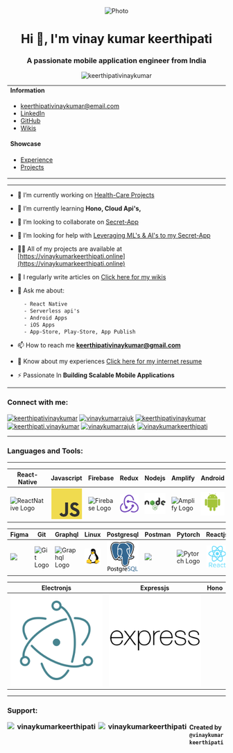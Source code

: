 <p align="center"> <img alt="Photo" align="center" src="https://avatars.githubusercontent.com/u/35635533?v=4" /></p>
<h1 align="center">Hi 👋, I'm vinay kumar keerthipati</h1>
<h3 align="center">A passionate mobile application engineer from India</h3>
<p align="center"> 
        <img src="https://komarev.com/ghpvc/?username=keerthipativinaykumar&label=Profile%20views&color=0e75b6&style=flat" alt="keerthipativinaykumar" /> 
              </p>

<table>
  <tbody>
    <tr>
      <td><b>Information</b></td>
      <td width="50%" rowspan="4">
      </td>
    </tr>
    <tr>
      <td width="50%">
        <ul>
          <li><a href="toMail://keerthipativinaykumar@gmail.com">keerthipativinaykumar@email.com</a></li>
          <li><a href="https://www.linkedin.com/in/keerthipativinaykumar">LinkedIn</a></li>
          <li><a href="https://github.com/keerthipativinaykumar">GitHub</a></li>
          <li><a href="https://github.com/keerthipativinaykumar/keerthipativinaykumar/wiki">Wikis</a></li>
        </ul>
      </td>
    </tr>
    <tr><td><b>Showcase</b></td></tr>
    <tr>
      <td width="50%">
        <ul>
          <li><a href="https://github.com/keerthipativinaykumar/keerthipativinaykumar/blob/main/Pages%20/experience.md">Experience</a></li>
          <li><a href="https://github.com/keerthipativinaykumar/keerthipativinaykumar/blob/main/Pages%20/projects.md">Projects</a></li>
        </ul>
      </td>
    </tr>
  </tbody>
</table>

-------------------------

- 🔭 I’m currently working on [Health-Care Projects](https://vinaykumarkeerthipati.online)

- 🌱 I’m currently learning **Hono, Cloud Api's,**

- 👯 I’m looking to collaborate on [Secret-App](https://vinaykumarkeerthipati.online)

- 🤝 I’m looking for help with [Leveraging ML's & AI's to my Secret-App](https://vinaykumarkeerthipati.online)

- 👨‍💻 All of my projects are available at [https://vinaykumarkeerthipati.online](https://vinaykumarkeerthipati.online)

- 📝 I regularly write articles on [Click here for my wikis](https://vinaykumarkeerthipati.notion.site/7e54974f25dd4e5d8851018b0f83c4d3?v=78edb66878ce4c3eb84447245a142e94&pvs=4)

- 💬 Ask me about:

        - React Native
        - Serverless api's
        - Android Apps
        - iOS Apps
        - App-Store, Play-Store, App Publish

- 📫 How to reach me **keerthipativinaykumar@gmail.com**

- 📄 Know about my experiences [Click here for my internet resume](https://vinaykumarkeerthipati.notion.site/Resume-9a7389cef30345439afd72f1122a6293?pvs=4)

- ⚡ Passionate In **Building Scalable Mobile Applications**

------------------------

<h3 align="left">Connect with me:</h3>
<p align="left">
<a href="https://dev.to/keerthipativinaykumar" target="blank"><img align="center" src="https://raw.githubusercontent.com/rahuldkjain/github-profile-readme-generator/master/src/images/icons/Social/devto.svg" alt="keerthipativinaykumar" height="30" width="40" /></a>
<a href="https://twitter.com/vinaykumarrajuk" target="blank"><img align="center" src="https://raw.githubusercontent.com/rahuldkjain/github-profile-readme-generator/master/src/images/icons/Social/twitter.svg" alt="vinaykumarrajuk" height="30" width="40" /></a>
<a href="https://linkedin.com/in/keerthipativinaykumar" target="blank"><img align="center" src="https://raw.githubusercontent.com/rahuldkjain/github-profile-readme-generator/master/src/images/icons/Social/linked-in-alt.svg" alt="keerthipativinaykumar" height="30" width="40" /></a>
<a href="https://fb.com/keerthipati.vinaykumar" target="blank"><img align="center" src="https://raw.githubusercontent.com/rahuldkjain/github-profile-readme-generator/master/src/images/icons/Social/facebook.svg" alt="keerthipati.vinaykumar" height="30" width="40" /></a>
<a href="https://instagram.com/vinaykumarrajuk" target="blank"><img align="center" src="https://raw.githubusercontent.com/rahuldkjain/github-profile-readme-generator/master/src/images/icons/Social/instagram.svg" alt="vinaykumarrajuk" height="30" width="40" /></a>
<a href="https://www.youtube.com/c/vinaykumarkeerthipati" target="blank"><img align="center" src="https://raw.githubusercontent.com/rahuldkjain/github-profile-readme-generator/master/src/images/icons/Social/youtube.svg" alt="vinaykumarkeerthipati" height="30" width="40" /></a>
</p>

-------------------------

<h3 align="left">Languages and Tools:</h3>

-------------------------

| React-Native | Javascript | Firebase | Redux | Nodejs | Amplify | Android | Appwrite | Aws | Azure |
| ------- | ------- | ------- | ------- | ------- | ------- | ------- | ------- | ------- | ------- |
| ![ReactNative Logo](https://reactnative.dev/img/header_logo.svg) | ![Javascript Logo](https://raw.githubusercontent.com/devicons/devicon/master/icons/javascript/javascript-original.svg) | ![Firebase Logo](https://www.vectorlogo.zone/logos/firebase/firebase-icon.svg) | ![Redux Logo](https://raw.githubusercontent.com/devicons/devicon/master/icons/redux/redux-original.svg) | ![NodeJs](https://raw.githubusercontent.com/devicons/devicon/master/icons/nodejs/nodejs-original-wordmark.svg) | ![Amplify Logo](https://docs.amplify.aws/assets/logo-dark.svg) | ![Android Logo](https://raw.githubusercontent.com/devicons/devicon/master/icons/android/android-original-wordmark.svg) | ![](https://www.vectorlogo.zone/logos/appwriteio/appwriteio-icon.svg) | ![](https://raw.githubusercontent.com/devicons/devicon/master/icons/amazonwebservices/amazonwebservices-original-wordmark.svg) | ![](https://www.vectorlogo.zone/logos/microsoft_azure/microsoft_azure-icon.svg) |

| Figma | Git | Graphql | Linux | Postgresql | Postman | Pytorch | Reactjs  | Tailwind |
| ------- | ------- | ------- | ------- | ------- | ------- | ------- | ------- | ------- |
| ![](https://www.vectorlogo.zone/logos/figma/figma-icon.svg) | ![Git Logo](https://www.vectorlogo.zone/logos/git-scm/git-scm-icon.svg) | ![Graphql Logo](https://www.vectorlogo.zone/logos/graphql/graphql-icon.svg) | ![](https://raw.githubusercontent.com/devicons/devicon/master/icons/linux/linux-original.svg) | ![](https://raw.githubusercontent.com/devicons/devicon/master/icons/postgresql/postgresql-original-wordmark.svg) | ![](https://www.vectorlogo.zone/logos/getpostman/getpostman-icon.svg) | ![Pytorch Logo](https://www.vectorlogo.zone/logos/pytorch/pytorch-icon.svg) | ![Reactjs Logo](https://raw.githubusercontent.com/devicons/devicon/master/icons/react/react-original-wordmark.svg) | ![Tailwind Logo](https://www.vectorlogo.zone/logos/tailwindcss/tailwindcss-icon.svg) |

| Electronjs | Expressjs | Hono |
| ------- | ------- | ------- |
| ![](https://raw.githubusercontent.com/devicons/devicon/master/icons/electron/electron-original.svg) | ![](https://raw.githubusercontent.com/devicons/devicon/master/icons/express/express-original-wordmark.svg) |  |
        
---------------------

<h3 align="left">Support:

<br/>
<p>
        <a align="center" href="https://www.buymeacoffee.com/vinaykumarkeerthipati"> 
                <img align="left" src="https://cdn.buymeacoffee.com/buttons/v2/default-yellow.png" height="50" width="210" alt="vinaykumarkeerthipati" />
        </a>
        <a align="center" href="https://ko-fi.com/vinaykumarkeerthipati"> 
                <img align="left" src="https://cdn.ko-fi.com/cdn/kofi3.png?v=3" height="50" width="210" alt="vinaykumarkeerthipati" />
        </a>
</p>
</h3>

#### Created by ```@vinaykumarkeerthipati```
